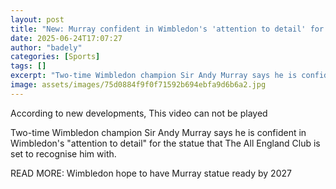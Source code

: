```yaml
---
layout: post
title: "New: Murray confident in Wimbledon's 'attention to detail' for latest statue"
date: 2025-06-24T17:07:27
author: "badely"
categories: [Sports]
tags: []
excerpt: "Two-time Wimbledon champion Sir Andy Murray says he is confident in Wimbledon's 'attention to detail' for the statue that The All England Club is set "
image: assets/images/75d0884f9f0f71592b694ebfa9d6b6a2.jpg
---
```


According to new developments, This video can not be played

Two-time Wimbledon champion Sir Andy Murray says he is confident in Wimbledon's "attention to detail" for the statue that The All England Club is set to recognise him with.

READ MORE: Wimbledon hope to have Murray statue ready by 2027

